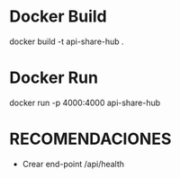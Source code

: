 # Docker Build

docker build -t api-share-hub .

# Docker Run 

docker run -p 4000:4000 api-share-hub

# RECOMENDACIONES


- Crear end-point  /api/health